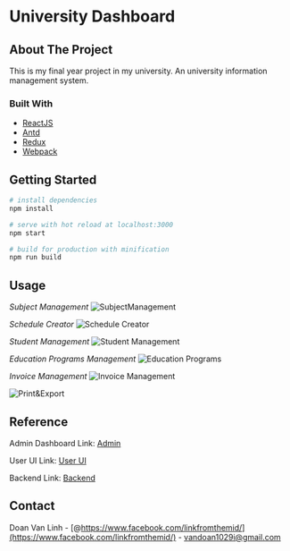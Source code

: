 # University Dashboard

## About The Project

This is my final year project in my university. An university information management system. 

### Built With
 
* [ReactJS](https://reactjs.org/)
* [Antd](https://ant.design/)
* [Redux](https://redux.js.org/)
* [Webpack](https://webpack.js.org/)

<!-- GETTING STARTED -->
## Getting Started


``` bash
# install dependencies
npm install

# serve with hot reload at localhost:3000
npm start

# build for production with minification
npm run build
``` 

<!-- USAGE EXAMPLES -->
## Usage
 

_Subject Management_ 
![SubjectManagement](https://i.ibb.co/gwngBFn/Capture.png)

_Schedule Creator_ 
![Schedule Creator](https://i.ibb.co/28qzp6B/Capture.png) 

_Student Management_ 
![Student Management](https://i.ibb.co/8jKpwTN/Capture.png) 

_Education Programs Management_ 
![Education Programs](https://i.ibb.co/rG001zH/Capture.png) 

_Invoice Management_ 
![Invoice Management](https://i.ibb.co/n0NPmcy/Capture.png) 

![Print&Export](https://i.ibb.co/vdKWxkD/Capture.png) 

<!-- REFERENCE  -->
## Reference
Admin Dashboard Link: [Admin](https://github.com/lingdev1998/ums-admin-side)

User UI Link: [User UI](https://github.com/lingdev1998/ums-client-side)

Backend Link: [Backend](https://github.com/lingdev1998/crm-springboot-j2ee)

<!-- CONTACT -->
## Contact

Doan Van Linh - [@https://www.facebook.com/linkfromthemid/](https://www.facebook.com/linkfromthemid/) - vandoan1029i@gmail.com
 



